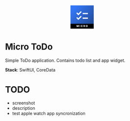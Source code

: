 <p align="center">
<img src="../assets/MicroToDo-icon.png" width="15%" alt="MicroToDo Logo" />
</p>

#  Micro ToDo

Simple ToDo application.
Contains todo list and app widget.

**Stack**: SwiftUI, CoreData

# TODO

- screenshot
- description
- test apple watch app syncronization
